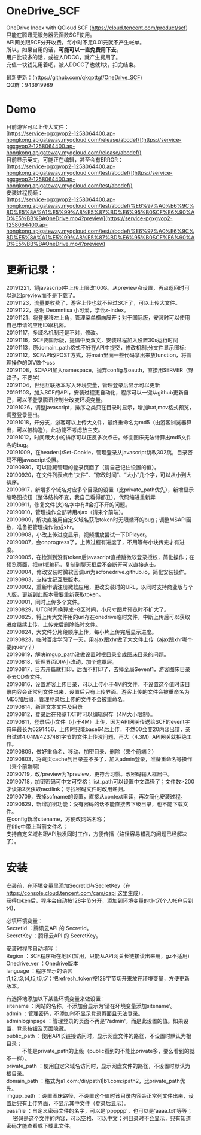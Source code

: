 # OneDrive_SCF
OneDrive Index with QCloud SCF (https://cloud.tencent.com/product/scf)  
只能在腾讯无服务器云函数SCF使用。  
API网关跟SCF分开收费，每小时不足0.01元就不产生帐单。  
所以，如果自用的话，**可能可以一直免费用下去**。  
用户比较多的话，或被人DDCC，就产生费用了。  
充值一块钱先用着吧，被人DDCC了也就1块，扣完结束。  

最新更新：(https://github.com/qkqpttgf/OneDrive_SCF)  
QQ群：943919989  

# Demo
目前游客可以上传大文件：  
[https://service-pgxgvop2-1258064400.ap-hongkong.apigateway.myqcloud.com/release/abcdef/](https://service-pgxgvop2-1258064400.ap-hongkong.apigateway.myqcloud.com/release/abcdef/)  
目前显示英文，可能正在编辑，甚至会有ERROR：  
[https://service-pgxgvop2-1258064400.ap-hongkong.apigateway.myqcloud.com/test/abcdef/](https://service-pgxgvop2-1258064400.ap-hongkong.apigateway.myqcloud.com/test/abcdef/)  
安装过程视频：  
[https://service-pgxgvop2-1258064400.ap-hongkong.apigateway.myqcloud.com/test/abcdef/%E6%97%A0%E6%9C%8D%E5%8A%A1%E5%99%A8%E5%87%BD%E6%95%B0SCF%E6%90%AD%E5%BB%BAOneDrive.mp4?preview](https://service-pgxgvop2-1258064400.ap-hongkong.apigateway.myqcloud.com/test/abcdef/%E6%97%A0%E6%9C%8D%E5%8A%A1%E5%99%A8%E5%87%BD%E6%95%B0SCF%E6%90%AD%E5%BB%BAOneDrive.mp4?preview)  

# 更新记录：  
20191221，将javascript中上传上限改100G。从preview点设置，再点返回时可以返回preview而不是下载了。  
20191123，流量要收费了，游客上传也就不经过SCF了，可以上传大文件。  
20191122，感谢 Deomntisa 小可爱，学会z-index。  
20191121，将登录移左上角，管理菜单横向展开；对于国际版，安装时可以使用自己申请的应用ID跟机密。  
20191117，多域名机制还是不对，修改。  
20191116，SCF要国际版，提倡中英双文，安装过程加入设置30s运行时间  
20191113，原domain_path格式不好在API中提交，修改机制;分文件显示图标;  
20191112，SCFAPI改POST方式，将main里面一些代码拿出来放function，将管理操作的DIV做个css  
20191108，SCFAPI加入namespace，抛弃config与oauth，直接用SERVER（野路子，不要学）  
20191104，世纪互联版本写入环境变量，管理登录后显示可以更新  
20191103，加入SCF的API，安装过程更自动化，程序可以一键从github更新自己，可以不登录腾讯控制台改变环境变量。  
20191026，调整javascript，排序之类只在目录时显示，增加bat,mov格式预览，调整登录登出。  
20191018，开分支，游客可以上传大文件，最终重命名为md5（由游客浏览器算出，可以被构造），此功能不考虑放主支。  
20191012，时间跟大小的排序可以正反多次点击。修复图床无法计算出md5文件名的bug。  
20191009，在header中Set-Cookie，管理登录从javascript跳改302跳，目录密码不用javascript设置。  
20190930，可以隐藏管理的登录页面了（请自己记住设置的值）。  
20190920，在文件列表点击“文件”、“修改时间”、“大小”几个字，可以从小到大排序。  
20190917，新增多个域名对应多个目录的设置（比private_path优先），新增显示缩略图按钮（整体结构不变，我自己看得都丑），代码缩进重新弄  
20190911，修复文件(夹)名字中有#会打不开的问题。  
20190910，管理操作全部转用ajax（请来个前端）。  
20190909，解决直接用自定义域名获取token时无限循环的bug；调整MSAPI函数，准备把管理操作做成xhr。  
20190908，小改上传进度显示，视频播放尝试一下DPlayer。  
20190907，会onprogress了，上传过程有进度了，不用等每小块传完才有进度。  
20190905，在检测到没有token后javascript直接跳微软登录授权，简化操作；在预览页面，把url框编码，复制到聊天框后不会断开可以直接点击。  
20190904，修改安装时微软回调uri为scfonedrive.github.io，简化安装操作。  
20190903，支持世纪互联版本。  
20190902，重新申请注册微软应用，更改安装时的URL，以同时支持商业版与个人版，更新到此版本需要重新获取token。  
20190901，同时上传多个文件。  
20190829，UTC时间换算成+8区时间，小尺寸图片预览时不扩大了。  
20190825，将上传大文件用的url存在onedrive临时文件，中断上传后可以获取进度继续上传，上传完后删除临时文件。  
20190824，大文件分片段顺序上传，每小片上传完后显示进度。  
20190823，临时百度学习了一天，用ajax跟xhr做了大文件上传（ajax跟xhr哪个要jquery？）  
20190819，解决imgup_path没做设置时根目录变成图床目录的问题。  
20190818，管理界面DIV小改动，加个遮罩层。  
20190817，日志开篇就打印，后面不打印了，去掉全局$event1，游客图床目录不去OD查文件。  
20190816，设置游客上传目录，可以上传小于4M的文件，不设置这个值时该目录内容会正常列文件出来，设置后只有上传界面。游客上传的文件会被重命名为MD5加后缀，管理登录后上传的文件不会被重命名。  
20190814，新建文本文件及目录  
20190812，登录后在预览TXT时可以编辑保存（4M大小限制）。  
20190811，登录后小文件（小于4M）上传，因为API网关传送给SCF的event字符串最长为6291456，上传时只能base64后上传，不然00会变20内容出错，亲自试过4.04M/4237481字节的文件上传没问题，再大（4.3M）API网关就拒绝工作。  
20190809，做好重命名、移动、加密目录、删除（来个前端？）  
20190803，将跳页cache到目录差不多了，加入admin登录，准备重命名等操作（来个前端啊）  
20190719，改/preview为?preview，更符合习惯。改密码输入框居中。  
20190718，加密密码可中文可空格；list_path可以设置中文路径了；文件数>200才读第2次获取nextlink；寻找密码文件时改用递归。  
20190709，去掉scfname的设置，直接从context里读，再次简化安装过程。  
20190629，新增加密功能：没有密码的话不能直接去下级目录，也不能下载文件。  
          在config新增sitename，方便改网站名称；  
          在title中带上当前文件名；  
          支持自定义域名跟API触发同时工作，方便传播（路径容易错乱的问题已经解决了）。  

# 安装
安装前，在环境变量里添加SecretId与SecretKey（在 https://console.cloud.tencent.com/cam/capi 这里生成），  
获得token后，程序会自动按128字节分开，添加到环境变量的t1-t7(个人帐户只到t4)，  

必填环境变量：  
SecretId       ：腾讯云API 的 SecretId。  
SecretKey      ：腾讯云API 的 SecretKey。  

安装时程序自动填写：  
Region         ：SCF程序所在地区(暂用，只能从API网关长链接读出来用，gz不适用)  
Onedrive_ver   ：Onedrive版本  
language       ：程序显示的语言  
t1,t2,t3,t4,t5,t6,t7：把refresh_token按128字节切开来放在环境变量，方便更新版本。  

有选择地添加以下某些环境变量来做设置：  
sitename       ：网站的名称，不添加会显示为‘请在环境变量添加sitename’。  
admin          ：管理密码，不添加时不显示登录页面且无法登录。  
adminloginpage ：管理登录的页面不再是'?admin'，而是此设置的值。如果设置，登录按钮及页面隐藏。  
public_path    ：使用API长链接访问时，显示网盘文件的路径，不设置时默认为根目录；  
           　　　不能是private_path的上级（public看到的不能比private多，要么看到的就不一样）。  
private_path   ：使用自定义域名访问时，显示网盘文件的路径，不设置时默认为根目录。  
domain_path    ：格式为a1.com:/dir/path1|b1.com:/path2，比private_path优先。  
imgup_path     ：设置图床路径，不设置这个值时该目录内容会正常列文件出来，设置后只有上传界面，不显示其中文件（登录后显示）。  
passfile       ：自定义密码文件的名字，可以是'pppppp'，也可以是'aaaa.txt'等等；  
        　       密码是这个文件的内容，可以空格、可以中文；列目录时不会显示，只有知道密码才能查看或下载此文件。  

